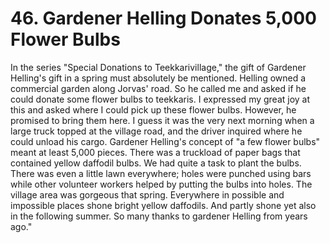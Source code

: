 


    
# 46. Gardener Helling Donates 5,000 Flower Bulbs

In the series "Special Donations to Teekkarivillage," the gift of Gardener Helling's gift in a spring must absolutely be mentioned. Helling owned a commercial garden along Jorvas' road. So he called me and asked if he could donate some flower bulbs to teekkaris. I expressed my great joy at this and asked where I could pick up these flower bulbs. However, he promised to bring them here. I guess it was the very next morning when a large truck topped at the village road, and the driver inquired where he could unload his cargo. Gardener Helling's concept of "a few flower bulbs" meant at least 5,000 pieces. There was a truckload of paper bags that contained yellow daffodil bulbs. We had quite a task to plant the bulbs. There was even a little lawn everywhere; holes were punched using bars while other volunteer workers helped by putting the bulbs into holes. The village area was gorgeous that spring. Everywhere in possible and impossible places shone bright yellow daffodils. And partly shone yet also in the following summer. So many thanks to gardener Helling from years ago."
